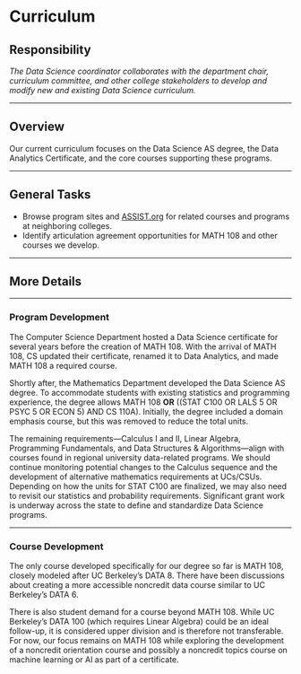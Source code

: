 # Curriculum

## Responsibility
_The Data Science coordinator collaborates with the department chair, curriculum committee, and other college stakeholders to develop and modify new and existing Data Science curriculum._

---

## Overview
Our current curriculum focuses on the Data Science AS degree, the Data Analytics Certificate, and the core courses supporting these programs.

---

## General Tasks
- Browse program sites and [ASSIST.org](https://assist.org/) for related courses and programs at neighboring colleges.
- Identify articulation agreement opportunities for MATH 108 and other courses we develop.

---

## More Details

---

### Program Development
The Computer Science Department hosted a Data Science certificate for several years before the creation of MATH 108. With the arrival of MATH 108, CS updated their certificate, renamed it to Data Analytics, and made MATH 108 a required course. 

Shortly after, the Mathematics Department developed the Data Science AS degree. To accommodate students with existing statistics and programming experience, the degree allows MATH 108 **OR** ((STAT C100 OR LALS 5 OR PSYC 5 OR ECON 5) AND CS 110A). Initially, the degree included a domain emphasis course, but this was removed to reduce the total units. 

The remaining requirements—Calculus I and II, Linear Algebra, Programming Fundamentals, and Data Structures & Algorithms—align with courses found in regional university data-related programs. We should continue monitoring potential changes to the Calculus sequence and the development of alternative mathematics requirements at UCs/CSUs. Depending on how the units for STAT C100 are finalized, we may also need to revisit our statistics and probability requirements. Significant grant work is underway across the state to define and standardize Data Science programs.

---

### Course Development
The only course developed specifically for our degree so far is MATH 108, closely modeled after UC Berkeley’s DATA 8. There have been discussions about creating a more accessible noncredit data course similar to UC Berkeley’s DATA 6. 

There is also student demand for a course beyond MATH 108. While UC Berkeley’s DATA 100 (which requires Linear Algebra) could be an ideal follow-up, it is considered upper division and is therefore not transferable. For now, our focus remains on MATH 108 while exploring the development of a noncredit orientation course and possibly a noncredit topics course on machine learning or AI as part of a certificate.